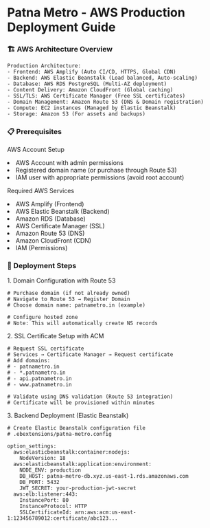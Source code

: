 <h1>Patna Metro - AWS Production Deployment Guide</h1>

<h3>🏗️ AWS Architecture Overview</h3>

```
Production Architecture:
- Frontend: AWS Amplify (Auto CI/CD, HTTPS, Global CDN)
- Backend: AWS Elastic Beanstalk (Load balanced, Auto-scaling)
- Database: AWS RDS PostgreSQL (Multi-AZ deployment)
- Content Delivery: Amazon CloudFront (Global caching)
- SSL/TLS: AWS Certificate Manager (Free SSL certificates)
- Domain Management: Amazon Route 53 (DNS & Domain registration)
- Compute: EC2 instances (Managed by Elastic Beanstalk)
- Storage: Amazon S3 (For assets and backups)
```
<h3>📋 Prerequisites</h3>
<p>AWS Account Setup</p>
<li>AWS Account with admin permissions</li>
<li>Registered domain name (or purchase through Route 53)</li>
<li>IAM user with appropriate permissions (avoid root account)</li>


<p>Required AWS Services</p>

<li>AWS Amplify (Frontend)</li>
<li>AWS Elastic Beanstalk (Backend)</li>
<li>Amazon RDS (Database)</li>
<li>AWS Certificate Manager (SSL)</li>
<li>Amazon Route 53 (DNS)</li>
<li>Amazon CloudFront (CDN)</li>
<li>IAM (Permissions)</li>

<h3>🚀 Deployment Steps</h3>

<p>1. Domain Configuration with Route 53</p>

```
# Purchase domain (if not already owned)
# Navigate to Route 53 → Register Domain
# Choose domain name: patnametro.in (example)

# Configure hosted zone
# Note: This will automatically create NS records
```

<p>2. SSL Certificate Setup with ACM</p>

```
# Request SSL certificate
# Services → Certificate Manager → Request certificate
# Add domains: 
# - patnametro.in
# - *.patnametro.in
# - api.patnametro.in
# - www.patnametro.in

# Validate using DNS validation (Route 53 integration)
# Certificate will be provisioned within minutes
```

<p>3. Backend Deployment (Elastic Beanstalk)</p>

```
# Create Elastic Beanstalk configuration file
# .ebextensions/patna-metro.config

option_settings:
  aws:elasticbeanstalk:container:nodejs:
    NodeVersion: 18
  aws:elasticbeanstalk:application:environment:
    NODE_ENV: production
    DB_HOST: patna-metro-db.xyz.us-east-1.rds.amazonaws.com
    DB_PORT: 5432
    JWT_SECRET: your-production-jwt-secret
  aws:elb:listener:443:
    InstancePort: 80
    InstanceProtocol: HTTP
    SSLCertificateId: arn:aws:acm:us-east-1:123456789012:certificate/abc123...
```
